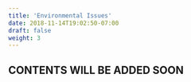 ```yaml
---
title: 'Environmental Issues'
date: 2018-11-14T19:02:50-07:00
draft: false
weight: 3
---
```


## CONTENTS WILL BE ADDED SOON